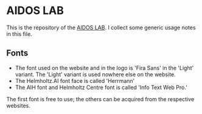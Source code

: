 # AIDOS LAB

This is the repository of the [AIDOS LAB](https://aidos.group). I collect
some generic usage notes in this file.

## Fonts

- The font used on the website and in the logo is 'Fira Sans' in the
  'Light' variant. The 'Light' variant is used nowhere else on the
  website.
- The Helmholtz.AI font face is called 'Herrmann'
- The AIH font and Helmholtz Centre font is called 'Info Text Web Pro.'

The first font is free to use; the others can be acquired from the
respective websites.
